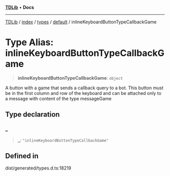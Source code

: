 [**TDLib**](../../../../../../README.md) • **Docs**

***

[TDLib](../../../../../../modules.md) / [index](../../../../../README.md) / [types](../../../README.md) / [default](../README.md) / inlineKeyboardButtonTypeCallbackGame

# Type Alias: inlineKeyboardButtonTypeCallbackGame

> **inlineKeyboardButtonTypeCallbackGame**: `object`

A button with a game that sends a callback query to a bot. This button must be in the first column and row of the keyboard and can be attached only to a message with content of the type messageGame

## Type declaration

### \_

> **\_**: `"inlineKeyboardButtonTypeCallbackGame"`

## Defined in

dist/generated/types.d.ts:18219
